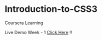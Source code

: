 # Introduction-to-CSS3
Coursera Learning


Live Demo Week - 1  [Click Here](https://ruchirtoshniwal.github.io/Introduction-to-CSS3/week1/) !!
